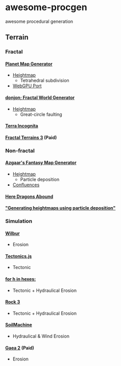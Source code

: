 # awesome-procgen
awesome procedural generation

## Terrain

### Fractal

#### [Planet Map Generator](https://topps.diku.dk/torbenm/maps.msp)
- [Heightmap](http://hjemmesider.diku.dk/~torbenm/Planet/PSIslides.pdf)
    - Tetrahedral subdivision
- [WebGPU Port](https://esm.sh/gh/gnlow/planet-generator-w/index.html)

#### [donjon; Fractal World Generator](https://donjon.bin.sh/world)
- [Heightmap](https://donjon.bin.sh/code/world/)
    - Great-circle faulting

#### [Terra Incognita](https://web.archive.org/web/https://gmworldmap.com)

#### [Fractal Terrains 3](https://www.profantasy.com/products/ft.asp) (Paid)

### Non-fractal

#### [Azgaar's Fantasy Map Generator](https://azgaar.github.io/Fantasy-Map-Generator)
- [Heightmap](https://azgaar.wordpress.com/2017/04/01/heightmap/)
    - Particle deposition
- [Confluences](https://azgaar.wordpress.com/2017/05/27/confluences/)

#### [Here Dragons Abound](https://heredragonsabound.blogspot.com/)

#### ["Generating heightmaps using particle deposition"](https://gillesleblanc.wordpress.com/2012/08/22/generating-heightmaps-using-particle-deposition/)

### Simulation

#### [Wilbur](http://www.fracterra.com/wilbur.html)
- Erosion

#### [Tectonics.js](https://davidson16807.github.io/tectonics.js)
- Tectonic

#### [for h in hexes:](https://forhinhexes.blogspot.com/)
- Tectonic + Hydraulical Erosion

#### [Rock 3](https://store.steampowered.com/app/1892520/Rock_3/)
- Tectonic + Hydraulical Erosion

#### [SoilMachine](https://github.com/weigert/SoilMachine)
- Hydraulical & Wind Erosion

#### [Gaea 2](https://quadspinner.com/) (Paid)
- Erosion
